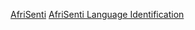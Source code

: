 [AfriSenti](https://huggingface.co/datasets/shmuhammad/AfriSenti-twitter-sentiment)
[AfriSenti Language Identification](https://huggingface.co/datasets/HausaNLP/afrisenti-lid-data)
